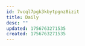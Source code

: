 ```yaml
---
id: 7vcql7pgk3kbytpgnz8izit
title: Daily
desc: ""
updated: 1756763271535
created: 1756763271535
---
```

